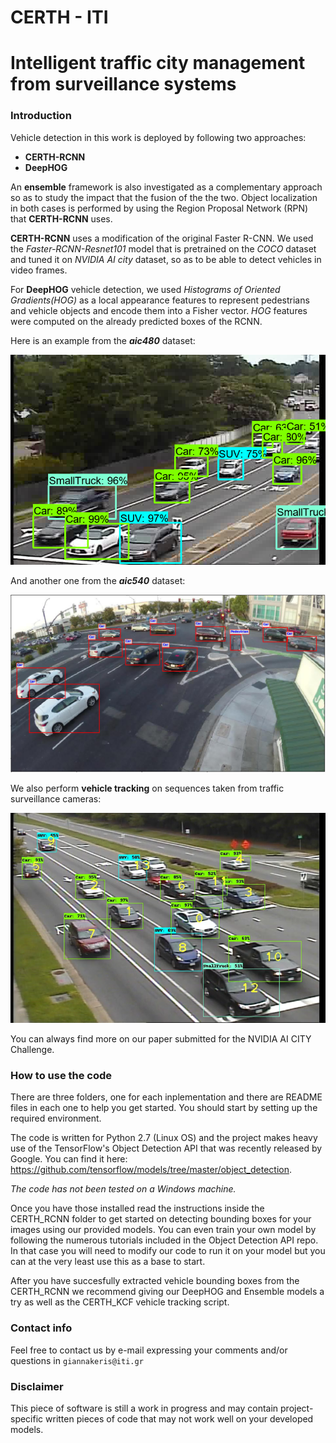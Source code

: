 # CERTH - ITI
# Intelligent traffic city management from surveillance systems
### Introduction

Vehicle detection in this work is deployed by following two approaches: 

* **CERTH-RCNN** 
* **DeepHOG**

An **ensemble** framework is also investigated as a complementary approach so as to study the impact that the fusion of the the two. Object localization in both cases is performed by using the Region Proposal Network (RPN) that **CERTH-RCNN** uses.

**CERTH-RCNN** uses a modification of the original Faster R-CNN. We used the *Faster-RCNN-Resnet101* model that is pretrained on the *COCO* dataset and tuned it on *NVIDIA AI city* dataset, so as to be able to detect vehicles in video frames.

For **DeepHOG** vehicle detection, we used *Histograms of Oriented Gradients(HOG)* as a local appearance features to represent pedestrians and vehicle objects and encode them into a Fisher vector. *HOG* features were computed on the already predicted boxes of the RCNN.

Here is an example from the **_aic480_** dataset:

![Detection 480](https://github.com/NVIDIAAICITYCHALLENGE/AICity_CERTH/blob/master/samples/Picture2.png)

And another one from the **_aic540_** dataset:

![Detection 540](https://github.com/NVIDIAAICITYCHALLENGE/AICity_CERTH/blob/master/samples/Picture1.png)

We also perform **vehicle tracking** on sequences taken from traffic surveillance cameras:

![Tracking](https://github.com/NVIDIAAICITYCHALLENGE/AICity_CERTH/blob/master/samples/Picture3.png)

You can always find more on our paper submitted for the NVIDIA AI CITY Challenge.

### How to use the code

There are three folders, one for each inplementation and there are README files in each one to help you get started.
You should start by setting up the required environment.

The code is written for Python 2.7 (Linux OS) and the project makes heavy use of the TensorFlow's Object Detection API that was recently released by Google. You can find it here:  https://github.com/tensorflow/models/tree/master/object_detection. 

*The code has not been tested on a Windows machine.*

Once you have those installed read the instructions inside the CERTH_RCNN folder to get started on detecting bounding boxes for your images using our provided models. You can even train your own model by following the numerous tutorials included in the Object Detection API repo. In that case you will need to modify our code to run it on your model but you can at the very least use this as a base to start.

After you have succesfully extracted vehicle bounding boxes from the CERTH_RCNN we recommend giving our DeepHOG and Ensemble models a try as well as the CERTH_KCF vehicle tracking script.

### Contact info
Feel free to contact us by e-mail expressing your comments and/or questions in `giannakeris@iti.gr`

### Disclaimer
This piece of software is still a work in progress and may contain project-specific written pieces of code that may not work well on your developed models.
